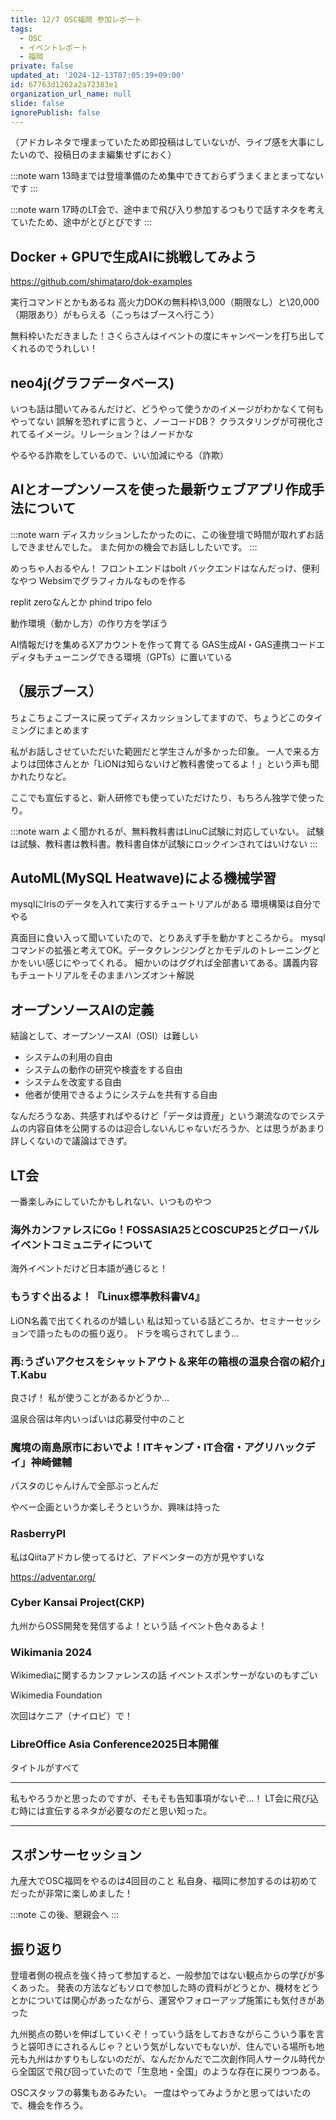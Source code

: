 ```yaml
---
title: 12/7 OSC福岡 参加レポート
tags:
  - OSC
  - イベントレポート
  - 福岡
private: false
updated_at: '2024-12-13T07:05:39+09:00'
id: 67763d1262a2a72383e1
organization_url_name: null
slide: false
ignorePublish: false
---
```

（アドカレネタで埋まっていたため即投稿はしていないが、ライブ感を大事にしたいので、投稿日のまま編集せずにおく）

:::note warn
13時までは登壇準備のため集中できておらずうまくまとまってないです
:::

:::note warn
17時のLT会で、途中まで飛び入り参加するつもりで話すネタを考えていたため、途中がとびとびです
:::

## Docker + GPUで生成AIに挑戦してみよう
https://github.com/shimataro/dok-examples

実行コマンドとかもあるね
高火力DOKの無料枠\3,000（期限なし）と\20,000（期限あり）がもらえる（こっちはブースへ行こう）

無料枠いただきました！さくらさんはイベントの度にキャンペーンを打ち出してくれるのでうれしい！

## neo4j(グラフデータベース)
いつも話は聞いてみるんだけど、どうやって使うかのイメージがわかなくて何もやってない
誤解を恐れずに言うと、ノーコードDB？
クラスタリングが可視化されてるイメージ。リレーション？はノードかな

やるやる詐欺をしているので、いい加減にやる（詐欺）

## AIとオープンソースを使った最新ウェブアプリ作成手法について
:::note warn
ディスカッションしたかったのに、この後登壇で時間が取れずお話しできませんでした。
また何かの機会でお話ししたいです。
:::

めっちゃ人おるやん！
フロントエンドはbolt
バックエンドはなんだっけ、便利なやつ
Websimでグラフィカルなものを作る

replit
zeroなんとか
phind
tripo
felo

動作環境（動かし方）の作り方を学ぼう

AI情報だけを集めるXアカウントを作って育てる
GAS生成AI・GAS連携コードエディタもチューニングできる環境（GPTs）に置いている

## （展示ブース）
ちょこちょこブースに戻ってディスカッションしてますので、ちょうどこのタイミングにまとめます

私がお話しさせていただいた範囲だと学生さんが多かった印象。
一人で来る方よりは団体さんとか「LiONは知らないけど教科書使ってるよ！」という声も聞かれたりなど。

ここでも宣伝すると、新人研修でも使っていただけたり、もちろん独学で使ったり。

:::note warn
よく聞かれるが、無料教科書はLinuC試験に対応していない。
試験は試験、教科書は教科書。教科書自体が試験にロックインされてはいけない
:::

## AutoML(MySQL Heatwave)による機械学習
mysqlにIrisのデータを入れて実行するチュートリアルがある
環境構築は自分でやる

真面目に食い入って聞いていたので、とりあえず手を動かすところから。
mysqlコマンドの拡張と考えてOK。データクレンジングとかモデルのトレーニングとかをいい感じにやってくれる。
細かいのはググれば全部書いてある。講義内容もチュートリアルをそのままハンズオン＋解説

## オープンソースAIの定義
結論として、オープンソースAI（OSI）は難しい

- システムの利用の自由
- システムの動作の研究や検査をする自由
- システムを改変する自由
- 他者が使用できるようにシステムを共有する自由

なんだろうなあ、共感すればやるけど「データは資産」という潮流なのでシステムの内容自体を公開するのは迎合しないんじゃないだろうか、とは思うがあまり詳しくないので議論はできず。

## LT会
一番楽しみにしていたかもしれない、いつものやつ

### 海外カンファレスにGo！FOSSASIA25とCOSCUP25とグローバルイベントコミュニティについて
海外イベントだけど日本語が通じると！

### もうすぐ出るよ！『Linux標準教科書V4』
LiON名義で出てくれるのが嬉しい
私は知っている話どころか、セミナーセッションで語ったものの振り返り。
ドラを鳴らされてしまう…

### 再:うざいアクセスをシャットアウト＆来年の箱根の温泉合宿の紹介」T.Kabu
良さげ！
私が使うことがあるかどうか…

温泉合宿は年内いっぱいは応募受付中のこと

### 魔境の南島原市においでよ！ITキャンプ・IT合宿・アグリハックデイ」神崎健輔
パスタのじゃんけんで全部ぶっとんだ

やべー企画というか楽しそうというか、興味は持った

### RasberryPI
私はQiitaアドカレ使ってるけど、アドベンターの方が見やすいな

https://adventar.org/

### Cyber Kansai Project(CKP)
九州からOSS開発を発信するよ！という話
イベント色々あるよ！

### Wikimania 2024
Wikimediaに関するカンファレンスの話
イベントスポンサーがないのもすごい

Wikimedia Foundation

次回はケニア（ナイロビ）で！

### LibreOffice Asia Conference2025日本開催
タイトルがすべて

---

私もやろうかと思ったのですが、そもそも告知事項がないぞ…！
LT会に飛び込む時には宣伝するネタが必要なのだと思い知った。

---

## スポンサーセッション
九産大でOSC福岡をやるのは4回目のこと
私自身、福岡に参加するのは初めてだったが非常に楽しめました！

:::note
この後、懇親会へ
:::

## 振り返り
登壇者側の視点を強く持って参加すると、一般参加ではない観点からの学びが多くあった。
発表の方法などもソロで参加した時の資料がどうとか、機材をどうとかについては関心があったながら、運営やフォローアップ施策にも気付きがあった

九州拠点の勢いを伸ばしていくぞ！っていう話をしておきながらこういう事を言うと袋叩きにされるんじゃ？という気がしないでもないが、住んでいる場所も地元も九州はかすりもしないのだが、なんだかんだで二次創作同人サークル時代から全国区で飛び回っていたので「生息地・全国」のような存在に戻りつつある。

OSCスタッフの募集もあるみたい。
一度はやってみようかと思ってはいたので、機会を作ろう。
